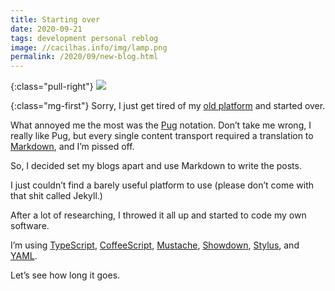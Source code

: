```yaml
---
title: Starting over
date: 2020-09-21
tags: development personal reblog
image: //cacilhas.info/img/lamp.png
permalink: /2020/09/new-blog.html
---
```

[coffeescript]: https://coffeescript.org/
[markdown]: https://www.markdownguide.org/
[mustache]: https://mustache.github.io/
[pug]: https://pugjs.org/
[showdown]: http://showdownjs.com/
[stylus]: https://stylus-lang.com/
[typescript]: https://typescript.org/
[yaml]: https://yaml.org/

{:class="pull-right"} <img src="{{{ image }}}" />

{:class="mg-first"} Sorry, I just get tired of my
<a href="{{{ cacilhas.url }}}/montegasppa/">old platform</a> and started over.

What annoyed me the most was the [Pug][pug] notation. Don’t take me wrong, I
really like Pug, but every single content transport required a translation to
[Markdown][markdown], and I’m pissed off.

So, I decided set my blogs apart and use Markdown to write the posts.

I just couldn’t find a barely useful platform to use (please don’t come with
that shit called Jekyll.)

After a lot of researching, I throwed it all up and started to code my own
software.

I’m using [TypeScript][typescript], [CoffeeScript][coffeescript],
[Mustache][mustache], [Showdown][showdown], [Stylus][stylus], and [YAML][yaml].

Let’s see how long it goes.
